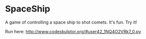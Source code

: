 # SpaceShip
A game of controlling a space ship to shot comets. It's fun. Try it!

Run here:
http://www.codeskulptor.org/#user42_1NQ4O2VRk7_0.py
